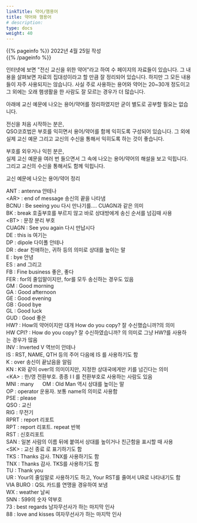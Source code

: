 ```yaml
---
linkTitle: 약어/햄용어
title: 약어와 햄용어
# description: 
type: docs
weight: 40
---
```

{{% pageinfo %}}
2022년 4월 25일 작성<br>
{{% /pageinfo %}}


인터넷에 보면 "전신 교신을 위한 약어"라고 하여 수 페이지의 자료들이 있습니다. 그 내용을 살펴보면 자료의 집대성이라고 할 만큼 잘 정리되어 있습니다. 하지만 그 모든 내용들이 자주 사용되지는 않습니다. 사실 주로 사용하는 용어와 약어는 20~30개 정도이고 그 외에는 오래 햄생활을 한 사람도 잘 모르는 경우가 더 많습니다.

아래에 교신 예문에 나오는 용어/약어를 정리하였지만 굳이 별도로 공부할 필요는 없습니다.

전신을 처음 시작하는 분은,<br>
QSO코흐법은 부호를 익히면서 용어/약어를 함께 익히도록 구성되어 있습니다. 그 외에 실제 교신 예문 그리고 교신의 수신을 통해서 익히도록 하는 것이 좋습니다.

부호를 외우거나 익힌 분은,<br>
실제 교신 예문을 여러 번 들으면서 그 속에 나오는 용어/약어의 해설을 보고 익힙니다. 그리고 교신의 수신을 통해서도 함께 익힙니다.

교신 예문에 나오는 용어/약어 정리<br>

ANT : antenna 안테나<br>
&lt;AR&gt; : end of message 송신의 끝을 나타냄<br>
BCNU : Be seeing you 다시 만나기를.... CUAGN과 같은 의미<br>
BK : break 호출부호를 부르지 않고 바로 상대방에게 송신 순서를 넘김때 사용<br>
&lt;BT&gt; : 문장 분리 부호<br>
CUAGN : See you again 다시 만납시다<br>
DE : this is 여기는<br>
DP : dipole 다이폴 안테나<br>
DR : dear 친애하는, 귀하 등의 의미로 상대를 높이는 말<br>
E : bye 안녕<br>
ES : and 그리고<br>
FB : Fine business 좋은, 좋다<br>
FER : for의 줄임말이지만, for를 모두 송신하는 경우도 있음<br>
GM : Good morning<br>
GA : Good afternoon<br>
GE : Good evening<br>
GB : Good bye<br>
GL : Good luck<br>
GUD : Good 좋은<br>
HW? : How의 약어이지만 대개 How do you copy? 잘 수신했습니까?의 의미<br>
HW CPI? : How do you copy? 잘 수신하였습니까? 의 의미로 그냥 HW?를 사용하는 경우가 많음<br>
INV : Inverted V 역브이 안테나<br>
IS : RST, NAME, QTH 등의 주어 다음에 IS 를 사용하기도 함<br>
K : over 송신이 끝났음을 알림<br>
KN : K와 같이 over의 의미이지만, 지정한 상대국에게만 키를 넘긴다는 의미<br>
&lt;KA&gt; : 한/영 전환부호. 종종 I I 를 전환부호로 사용하는 사람도 있음<br>
MNI : many      OM : Old Man 역시 상대를 높이는 말<br>
OP : operator 운용자. 보통 name의 의미로 사용함<br>
PSE : please<br>
QSO : 교신<br>
RIG : 무전기<br>
RPRT : report 리포트<br>
RPT : report 리포트. repeat 반복<br>
RST : 신호리포트<br>
SAN : 일본 사람의 이름 뒤에 붙여서 상대를 높이거나 친근함을 표시할 때 사용<br>
&lt;SK&gt; : 교신 종료 <VA>로 표기하기도 함<br>
TKS : Thanks 감사. TNX를 사용하기도 함<br>
TNX : Thanks 감사. TKS를 사용하기도 함<br>
TU : Thank you<br>
UR : Your의 줄임말로 사용하기도 하고, Your RST를 줄여서 UR로 나타내기도 함<br>
VIA BURO : QSL 카드를 연맹을 경유하여 보냄<br>
WX : weather 날씨<br>
5NN : 599의 숫자 약부호<br>
73 : best regards 남자무선사가 하는 마지막 인사<br>
88 : love and kisses 여자무선사가 하는 마지막 인사<br>



